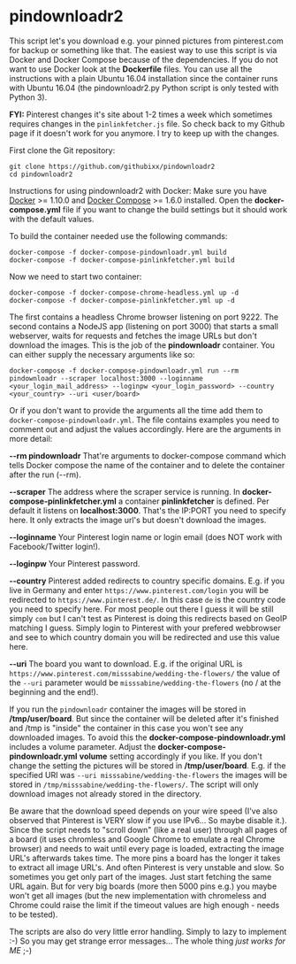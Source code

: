 # pindownloadr2

This script let's you download e.g. your pinned pictures from pinterest.com for backup or something like that. The easiest way to use this script is via Docker and Docker Compose because of the dependencies. If you do not want to use Docker look at the **Dockerfile** files. You can use all the instructions with a plain Ubuntu 16.04 installation since the container runs with Ubuntu 16.04 (the pindownloadr2.py Python script is only tested with Python 3).

**FYI:** Pinterest changes it's site about 1-2 times a week which sometimes requires changes in the `pinlinkfetcher.js` file. So check back to my Github page if it doesn't work for you anymore. I try to keep up with the changes.

First clone the Git repository:

```
git clone https://github.com/githubixx/pindownloadr2 
cd pindownloadr2
```

Instructions for using pindownloadr2 with Docker: Make sure you have [Docker](https://www.docker.io) >= 1.10.0 and [Docker Compose](https://docs.docker.com/compose/install/) >= 1.6.0 installed. Open the **docker-compose.yml** file if you want to change the build settings but it should work with the default values.

To build the container needed use the following commands:

```
docker-compose -f docker-compose-pindownloadr.yml build
docker-compose -f docker-compose-pinlinkfetcher.yml build
```

Now we need to start two container:

```
docker-compose -f docker-compose-chrome-headless.yml up -d
docker-compose -f docker-compose-pinlinkfetcher.yml up -d
```

The first contains a headless Chrome browser listening on port 9222. The second contains a NodeJS app (listening on port 3000) that starts a small webserver, waits for requests and fetches the image URLs but don't download the images. This is the job of the **pindownloadr** container. You can either supply the necessary arguments like so:

```
docker-compose -f docker-compose-pindownloadr.yml run --rm pindownloadr --scraper localhost:3000 --loginname <your_login_mail_address> --loginpw <your_login_password> --country <your_country> --uri <user/board>
```

Or if you don't want to provide the arguments all the time add them to `docker-compose-pindownloadr.yml`. The file contains examples you need to comment out and adjust the values accordingly. Here are the arguments in more detail:

**--rm pindownloadr** That're arguments to docker-compose command which tells Docker compose the name of the container and to delete the container after the run (--rm).

**--scraper** The address where the scraper service is running. In **docker-compose-pinlinkfetcher.yml** a container **pinlinkfetcher** is defined. Per default it listens on **localhost:3000**. That's the IP:PORT you need to specify here. It only extracts the image url's but doesn't download the images.

**--loginname** Your Pinterest login name or login email (does NOT work with Facebook/Twitter login!).

**--loginpw** Your Pinterest password.

**--country** Pinterest added redirects to country specific domains. E.g. if you live in Germany and enter `https://www.pinterest.com/login` you will be redirected to `https://www.pinterest.de/`. In this case `de` is the country code you need to specify here. For most people out there I guess it will be still simply `com` but I can't test as Pinterest is doing this redirects based on GeoIP matching I guess. Simply login to Pinterest with your prefered webbrowser and see to which country domain you will be redirected and use this value here.

**--uri** The board you want to download. E.g. if the original URL is `https://www.pinterest.com/misssabine/wedding-the-flowers/` the value of the `--uri` parameter would be `misssabine/wedding-the-flowers` (no / at the beginning and the end!).

If you run the `pindownloadr` container the images will be stored in **/tmp/user/board**. But since the container will be deleted after it's finished and /tmp is "inside" the container in this case you won't see any downloaded images. To avoid this the **docker-compose-pindownloadr.yml** includes a volume parameter. Adjust the **docker-compose-pindownloadr.yml** **volume** setting accordingly if you like. If you don't change the setting the pictures will be stored in **/tmp/user/board**.  E.g. if the specified URI was `--uri misssabine/wedding-the-flowers` the images will be stored in `/tmp/misssabine/wedding-the-flowers/`. The script will only download images not already stored in the directory.

Be aware that the download speed depends on your wire speed (I've also observed that Pinterest is VERY slow if you use IPv6... So maybe disable it.). Since the script needs to "scroll down" (like a real user) through all pages of a board (it uses chromless and Google Chrome to emulate a real Chrome browser) and needs to wait until every page is loaded, extracting the image URL's afterwards takes time. The more pins a board has the longer it takes to extract all image URL's. And often Pinterest is very unstable and slow. So sometimes you get only part of the images. Just start fetching the same URL again. But for very big boards (more then 5000 pins e.g.) you maybe won't get all images (but the new implementation with chromeless and Chrome could raise the limit if the timeout values are high enough - needs to be tested).

The scripts are also do very little error handling. Simply to lazy to implement :-) So you may get strange error messages... The whole thing *just works for ME* ;-)
